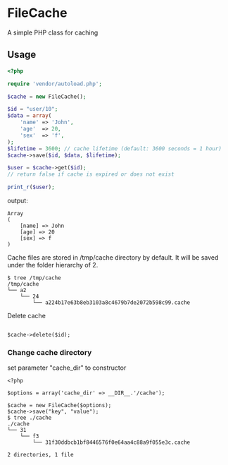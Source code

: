 FileCache
==========

A simple PHP class for caching


Usage
-------------------

```php
<?php

require 'vendor/autoload.php';

$cache = new FileCache();

$id = "user/10";
$data = array(
    'name' => 'John',
    'age'  => 20,
    'sex'  => 'f',
);
$lifetime = 3600; // cache lifetime (default: 3600 seconds = 1 hour)
$cache->save($id, $data, $lifetime);

$user = $cache->get($id);
// return false if cache is expired or does not exist

print_r($user);

```

output:

```
Array
(
    [name] => John
    [age] => 20
    [sex] => f
)
```

Cache files are stored in /tmp/cache directory by default.
It will be saved under the folder hierarchy of 2.

```
$ tree /tmp/cache
/tmp/cache
└── a2
    └── 24
        └── a224b17e63b8eb3103a8c4679b7de2072b598c99.cache
```

Delete cache

```

$cache->delete($id);

```

### Change cache directory

set parameter "cache_dir" to constructor 

```
<?php

$options = array('cache_dir' => __DIR__.'/cache');

$cache = new FileCache($options);
$cache->save("key", "value");
$ tree ./cache
./cache
└── 31
    └── f3
        └── 31f30ddbcb1bf8446576f0e64aa4c88a9f055e3c.cache

2 directories, 1 file

```
